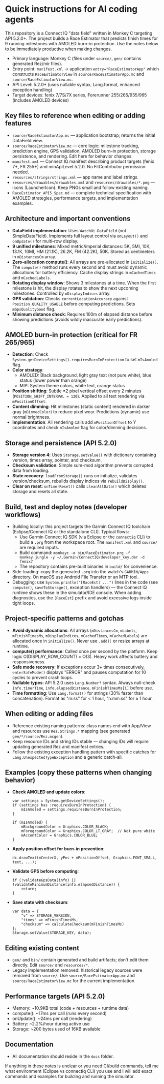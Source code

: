 <!-- Copilot / AI agent instructions for the Race Estimator repository -->

# Quick instructions for AI coding agents

This repository is a Connect IQ "data field" written in Monkey C targeting API 5.2.0+. The project builds a Race Estimator that predicts finish times for 9 running milestones with AMOLED burn-in protection. Use the notes below to be immediately productive when making changes.

- Primary language: Monkey C (files under `source/`, `gen/` contains generated Rez/mir files).
- Entry point: `manifest.xml` -> application `entry="RaceEstimatorApp"` which constructs `RaceEstimatorView` in `source/RaceEstimatorApp.mc` and `source/RaceEstimatorView.mc`.
- API Level: 5.2.0+ (uses nullable syntax, Lang.format, enhanced exception handling)
- Target devices: fenix 7/7S/7X series, Forerunner 255/265/955/965 (includes AMOLED devices)

## Key files to reference when editing or adding features

- `source/RaceEstimatorApp.mc` — application bootstrap; returns the initial DataField view.
- `source/RaceEstimatorView.mc` — core logic: milestone tracking, prediction engine, GPS validation, AMOLED burn-in protection, storage persistence, and rendering. Edit here for behavior changes.
- `manifest.xml` — Connect IQ manifest describing product targets (fenix 7+, FR 255+) and minApiLevel 5.2.0. No FitContributor permission needed.
- `resources/strings/strings.xml` — app name and label strings.
- `resources/drawables/drawables.xml` and `resources/drawables/*.png` — icons (LauncherIcon). Keep PNGs small and follow existing naming.
- `RaceEstimator_API5_Spec.md` — complete technical specification with AMOLED strategies, performance targets, and implementation examples.

## Architecture and important conventions

- **DataField implementation**: Uses `WatchUi.DataField` (not SimpleDataField). Implements full layout control via `onLayout()` and `onUpdate()` for multi-row display.
- **9 unified milestones**: Mixed metric/imperial distances: 5K, 5MI, 10K, 13.1K, 10MI, HM (21.1K), 26.2K, FM (42.2K), 50K. Stored as centimeters in `mDistancesCm` array.
- **Zero-allocation compute()**: All arrays are pre-allocated in `initialize()`. The `compute()` method runs every second and must avoid dynamic allocations for battery efficiency. Cache display strings in `mCachedTimes` and `mCachedLabels`.
- **Rotating display window**: Shows 3 milestones at a time. When the first milestone is hit, the display rotates to show the next upcoming milestones. Controlled by `mDisplayIndices` array.
- **GPS validation**: Checks `currentLocationAccuracy` against `Position.QUALITY_USABLE` before computing predictions. Sets `mGpsQualityGood` flag.
- **Minimum distance check**: Requires 100m of elapsed distance before showing predictions (avoids wildly inaccurate early predictions).

## AMOLED burn-in protection (critical for FR 265/965)

- **Detection**: Check `System.getDeviceSettings().requiresBurnInProtection` to set `mIsAmoled` flag.
- **Color strategy**:
  - AMOLED: Black background, light gray text (not pure white), blue status (lower power than orange)
  - MIP: System theme colors, white text, orange status
- **Position shifting**: Subtle ±2 pixel vertical offset every 2 minutes (`POSITION_SHIFT_INTERVAL = 120`). Applied to all text rendering via `mPositionOffset`.
- **Content dimming**: Hit milestones (static content) rendered in darker gray (`mDimmedColor`) to reduce pixel wear. Predictions (dynamic) use normal brightness.
- **Implementation**: All rendering calls add `mPositionOffset` to Y coordinates and check `mIsAmoled` flag for color/dimming decisions.

## Storage and persistence (API 5.2.0)

- **Storage version 4**: Uses `Storage.setValue()` with dictionary containing version, times array, pointer, and checksum.
- **Checksum validation**: Simple sum-mod algorithm prevents corrupted data from loading.
- **State recovery**: `loadFromStorage()` runs on initialize, validates version/checksum, rebuilds display indices via `rebuildDisplay()`.
- **Clear on reset**: `onTimerReset()` calls `clearAllData()` which deletes storage and resets all state.

## Build, test and deploy notes (developer workflows)

- Building locally: this project targets the Garmin Connect IQ toolchain (Eclipse/Connect IQ or the standalone CLI). Typical flows:
  - Use Garmin Connect IQ SDK (via Eclipse or the `connectiq` CLI) to build a `.prg` from the workspace root. The `manifest.xml` and `source/` are required inputs.
  - Build command: `monkeyc -o bin/RaceEstimator.prg -f monkey.jungle -y ~/.Garmin/ConnectIQ/developer_key.der -d fenix7`
  - The repository contains pre-built binaries in `build/` for convenience.
- Side-loading: copy the generated `.prg` into the watch's `GARMIN/Apps` directory. On macOS use Android File Transfer or an MTP tool.
- Debugging: use `System.println("[RaceEst] ...")` lines in the code (see `compute()`, `saveToStorage()`, exception handlers) — the Connect IQ runtime shows these in the simulator/IDE console. When adding diagnostics, use the `[RaceEst]` prefix and avoid excessive logs inside tight loops.

## Project-specific patterns and gotchas

- **Avoid dynamic allocations**: All arrays (`mDistancesCm`, `mLabels`, `mFinishTimesMs`, `mDisplayIndices`, `mCachedTimes`, `mCachedLabels`) are allocated once in `initialize()`. Never use `.add()` or resize arrays at runtime.
- **compute() performance**: Called once per second by the platform. Keep logic O(DISPLAY_ROW_COUNT) = O(3). Heavy work affects battery and responsiveness.
- **Safe mode recovery**: If exceptions occur 3+ times consecutively, `enterSafeMode()` displays "ERROR" and pauses computation for 10 cycles to prevent crash loops.
- **Nullable types**: API 5.2.0 uses `Lang.Number?` syntax. Always null-check `info.timerTime`, `info.elapsedDistance`, `mFinishTimesMs[i]` before use.
- **Time formatting**: Use `Lang.format()` for strings (30% faster than concatenation). Format as "m:ss" for < 1 hour, "h:mm:ss" for ≥ 1 hour.

## When editing or adding files

- Reference existing naming patterns: class names end with App/View and resources use `Rez.Strings.*` mapping (see generated `gen/*/source/Rez.mcgen`).
- Keep resource IDs and string IDs stable — changing IDs will require updating generated Rez and manifest entries.
- Follow the existing exception handling pattern with specific catches for `Lang.UnexpectedTypeException` and a generic catch-all.

## Examples (copy these patterns when changing behavior)

- **Check AMOLED and update colors**:

  ```monkeyc
  var settings = System.getDeviceSettings();
  if (settings has :requiresBurnInProtection) {
      mIsAmoled = settings.requiresBurnInProtection;
  }

  if (mIsAmoled) {
      mBackgroundColor = Graphics.COLOR_BLACK;
      mForegroundColor = Graphics.COLOR_LT_GRAY;  // Not pure white
      mAccentColor = Graphics.COLOR_BLUE;
  }
  ```

- **Apply position offset for burn-in prevention**:

  ```monkeyc
  dc.drawText(mCenterX, yPos + mPositionOffset, Graphics.FONT_SMALL, text, ...);
  ```

- **Validate GPS before computing**:

  ```monkeyc
  if (!validateGpsData(info) || !validateMinimumDistance(info.elapsedDistance)) {
      return;
  }
  ```

- **Save state with checksum**:

  ```monkeyc
  var data = {
      "v" => STORAGE_VERSION,
      "times" => mFinishTimesMs,
      "checksum" => calculateChecksum(mFinishTimesMs)
  };
  Storage.setValue(STORAGE_KEY, data);
  ```

## Editing existing content

- `gen/` and `bin/` contain generated and build artifacts; don't edit them directly. Edit `source/` and `resources/*`.
- Legacy implementation removed: historical legacy sources were removed from `source/`. Use `source/RaceEstimatorApp.mc` and `source/RaceEstimatorView.mc` for the current implementation.

## Performance targets (API 5.2.0)

- Memory: ~10.9KB total (code + resources + runtime data)
- compute(): ~17ms per call (runs every second)
- onUpdate(): ~24ms per call (rendering)
- Battery: ~2.2%/hour during active use
- Storage: ~200 bytes used of 16KB available

## Documentation
- All documentation should reside in the `docs` folder.

If anything in these notes is unclear or you need CI/build commands, tell me what environment (Eclipse vs connectiq CLI) you use and I will add exact commands and examples for building and running the simulator.